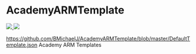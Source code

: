 # AcademyARMTemplate

<a href="https://portal.azure.com/#create/Microsoft.Template/uri/https://raw.githubusercontent.com/BMichaelJ/AcademyARMTemplate/master/DefaultTemplate.json" target="_blank">
    <img src="http://azuredeploy.net/deploybutton.png"/>
</a>
<a href="http://armviz.io/#/?load=https://raw.githubusercontent.com/BMichaelJ/AcademyARMTemplate/master/DefaultTemplate.json" target="_blank">
    <img src="http://armviz.io/visualizebutton.png"/>
</a>


https://github.com/BMichaelJ/AcademyARMTemplate/blob/master/DefaultTemplate.json
Academy ARM Templates
